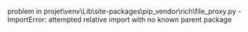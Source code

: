 problem in projet\venv\Lib\site-packages\pip\_vendor\rich\file_proxy.py - ImportError: attempted relative import with no known parent package
